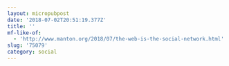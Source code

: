 ```yaml
---
layout: micropubpost
date: '2018-07-02T20:51:19.377Z'
title: ''
mf-like-of:
  - 'http://www.manton.org/2018/07/the-web-is-the-social-network.html'
slug: '75079'
category: social
---
```

